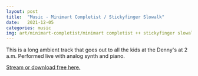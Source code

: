 ```yaml
---
layout: post
title:  "Music - Minimart Completist / Stickyfinger Slowalk"
date:   2021-12-05
categories: music
img: art/minimart-completist/minimart completist ++ stickyfinger slowalk - 2000x2000.jpg
---
```

This is a long ambient track that goes out to all the kids at the Denny's at 2 a.m. Performed live with analog synth and piano.

[Stream or download free here.](https://crufft.bandcamp.com/track/minimart-completist-stickyfinger-slowalk)

